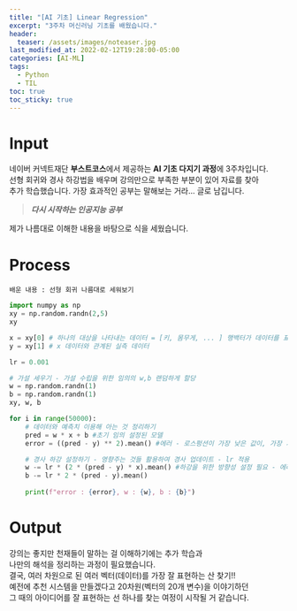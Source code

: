 ```yaml
---
title: "[AI 기초] Linear Regression"
excerpt: "3주차 머신러닝 기초를 배웠습니다."
header:
  teaser: /assets/images/noteaser.jpg
last_modified_at: 2022-02-12T19:28:00-05:00
categories: [AI-ML]
tags:
  - Python
  - TIL
toc: true
toc_sticky: true
---
```


Input
====

네이버 커넥트재단 **부스트코스**에서 제공하는 **AI 기초 다지기 과정**에 3주차입니다.      
선형 회귀와 경사 하강법을 배우며 강의만으로 부족한 부분이 있어 자료를 찾아    
추가 학습했습니다. 가장 효과적인 공부는 말해보는 거라... 글로 남깁니다.    

> **_다시 시작하는 인공지능 공부_**    

제가 나름대로 이해한 내용을 바탕으로 식을 세웠습니다.   

Process
=====
```
배운 내용 : 선형 회귀 나름대로 세워보기
```
```python
import numpy as np
xy = np.random.randn(2,5)
xy

x = xy[0] # 하나의 대상을 나타내는 데이터 = [키, 몸무게, ... ] 행백터가 데이터를 표현함
y = xy[1] # x 데이터와 관계된 실측 데이터 

lr = 0.001

# 가설 세우기 - 가설 수립을 위한 임의의 w,b 랜덤하게 할당
w = np.random.randn(1)
b = np.random.randn(1)
xy, w, b

for i in range(50000):
    # 데이터와 예측치 이용해 아는 것 정리하기
    pred = w * x + b #초기 임의 설정된 모델 
    error = ((pred - y) ** 2).mean() #에러 - 로스펑션이 가장 낮은 값이, 가장 가깝게 만드는게 목표

    # 경사 하강 설정하기 - 영향주는 것들 활용하여 경사 업데이트 - lr 적용
    w -= lr * (2 * (pred - y) * x).mean() #하강을 위한 방향성 설정 필요 - 에러 함수로 방향 판단 - 역전파
    b -= lr * 2 * (pred - y).mean() 
    
    print(f"error : {error}, w : {w}, b : {b}")
```

Output
=====
강의는 좋지만 천재들이 말하는 걸 이해하기에는 추가 학습과   
나만의 해석을 정리하는 과정이 필요했습니다.   
결국, 여러 차원으로 된 여러 벡터(데이터)를 가장 잘 표현하는 산 찾기!!    
예전에 추천 시스템을 만들겠다고 20차원(벡터의 20개 변수)을 이야기하던   
그 때의 아이디어를 잘 표현하는 선 하나를 찾는 여정이 시작될 거 같습니다.